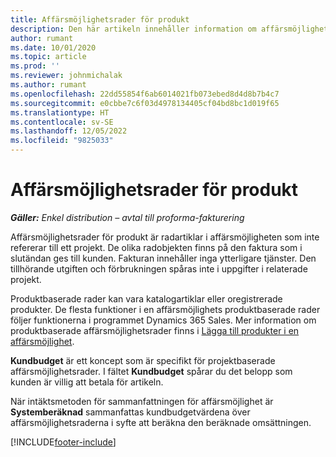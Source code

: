 ```yaml
---
title: Affärsmöjlighetsrader för produkt
description: Den här artikeln innehåller information om affärsmöjlighetsrader för produkt i Project Operations.
author: rumant
ms.date: 10/01/2020
ms.topic: article
ms.prod: ''
ms.reviewer: johnmichalak
ms.author: rumant
ms.openlocfilehash: 22dd55854f6ab6014021fb073ebed8d4d8b7b4c7
ms.sourcegitcommit: e0cbbe7c6f03d4978134405cf04bd8bc1d019f65
ms.translationtype: HT
ms.contentlocale: sv-SE
ms.lasthandoff: 12/05/2022
ms.locfileid: "9825033"
---
```

# <a name="product-opportunity-lines"></a>Affärsmöjlighetsrader för produkt

_**Gäller:** Enkel distribution – avtal till proforma-fakturering_

Affärsmöjlighetsrader för produkt är radartiklar i affärsmöjligheten som inte refererar till ett projekt. De olika radobjekten finns på den faktura som i slutändan ges till kunden. Fakturan innehåller inga ytterligare tjänster. Den tillhörande utgiften och förbrukningen spåras inte i uppgifter i relaterade projekt.

Produktbaserade rader kan vara katalogartiklar eller oregistrerade produkter. De flesta funktioner i en affärsmöjlighets produktbaserade rader följer funktionerna i programmet Dynamics 365 Sales. Mer information om produktbaserade affärsmöjlighetsrader finns i [Lägga till produkter i en affärsmöjlighet](/dynamics365/sales-enterprise/add-products-opportunity).

**Kundbudget** är ett koncept som är specifikt för projektbaserade affärsmöjlighetsrader. I fältet **Kundbudget** spårar du det belopp som kunden är villig att betala för artikeln.

När intäktsmetoden för sammanfattningen för affärsmöjlighet är **Systemberäknad** sammanfattas kundbudgetvärdena över affärsmöjlighetsraderna i syfte att beräkna den beräknade omsättningen. 



[!INCLUDE[footer-include](../../includes/footer-banner.md)]
